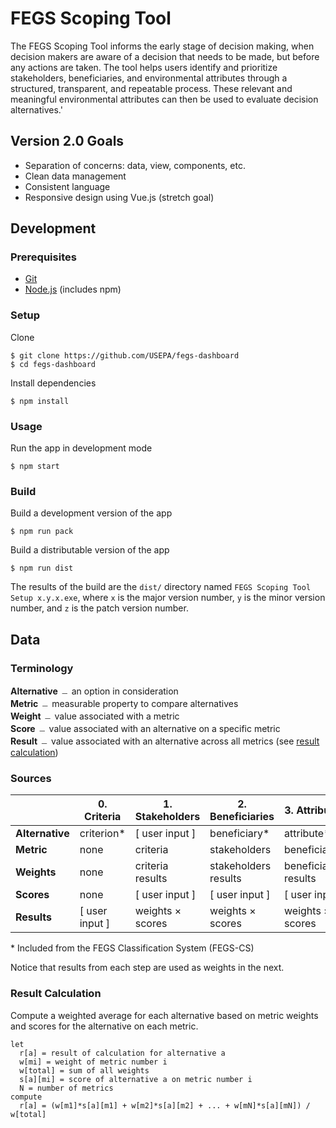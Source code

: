 # FEGS Scoping Tool
The FEGS Scoping Tool informs the early stage of decision making, when decision makers are aware of a decision that needs to be made, but before any actions are taken. The tool helps users identify and prioritize stakeholders, beneficiaries, and environmental attributes through a structured, transparent, and repeatable process. These relevant and meaningful environmental attributes can then be used to evaluate decision alternatives.'

## Version 2.0 Goals
* Separation of concerns: data, view, components, etc.
* Clean data management
* Consistent language
* Responsive design using Vue.js (stretch goal)

## Development
### Prerequisites
* [Git](https://git-scm.com/)
* [Node.js](https://nodejs.org/en/) (includes npm)

### Setup
Clone

```
$ git clone https://github.com/USEPA/fegs-dashboard
$ cd fegs-dashboard
```

Install dependencies

```
$ npm install
```

### Usage
Run the app in development mode

```
$ npm start
```

### Build
Build a development version of the app

```
$ npm run pack
```

Build a distributable version of the app

```
$ npm run dist
```

The results of the build are the `dist/` directory named `FEGS Scoping Tool Setup x.y.x.exe`, where `x` is the major version number, `y` is the minor version number, and `z` is the patch version number.

## Data
### Terminology
**Alternative** ﹘ an option in consideration<br>
**Metric** ﹘ measurable property to compare alternatives<br>
**Weight** ﹘ value associated with a metric<br>
**Score** ﹘ value associated with an alternative on a specific metric<br>
**Result** ﹘ value associated with an alternative across all metrics (see [result calculation](#result-calculation))<br>

### Sources
|                 | **0. Criteria** | **1. Stakeholders** | **2. Beneficiaries** | **3. Attributes**     |
|-----------------|-----------------|---------------------|----------------------|-----------------------|
| **Alternative** | criterion*      | [ user input ]      | beneficiary*         | attribute*            |
| **Metric**      | none            | criteria            | stakeholders         | beneficiaries         |
| **Weights**     | none            | criteria results    | stakeholders results | beneficiaries results |
| **Scores**      | none            | [ user input ]      | [ user input ]       | [ user input ]        |
| **Results**     | [ user input ]  | weights × scores    | weights × scores     | weights × scores      |

\* Included from the FEGS Classification System (FEGS-CS)

Notice that results from each step are used as weights in the next.

### Result Calculation
Compute a weighted average for each alternative based on metric weights and scores for the alternative on each metric.
```
let
  r[a] = result of calculation for alternative a
  w[mi] = weight of metric number i
  w[total] = sum of all weights
  s[a][mi] = score of alternative a on metric number i
  N = number of metrics
compute
  r[a] = (w[m1]*s[a][m1] + w[m2]*s[a][m2] + ... + w[mN]*s[a][mN]) / w[total]
```
